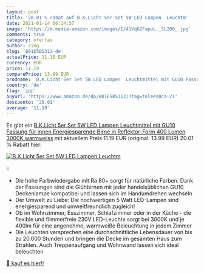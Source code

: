 ```yaml
---
layout: post
title: '20.01 % rabat auf B.K.Licht 5er Set 5W LED Lampen  Leuchtm'
date: 2021-01-14 06:14:57
image: 'https://m.media-amazon.com/images/I/41Vq6ZFapuL._SL200_.jpg'
comments: true
category: ofertas
author: ring
slug: 'B01E5BS312-de'
actualPrice: 11.19 EUR
currency: EUR
price: 11.19
comparePrice: 13.99 EUR
prodname: 'B.K.Licht 5er Set 5W LED Lampen  Leuchtmittel mit GU10 Fassung für innen  Energiesparende Birne in Reflektor-Form  400 Lumen  3000K warmweiss'
country: 'de'
flag: '🇩🇪'
buyurl: 'https://www.amazon.de/dp/B01E5BS312/?tag=tolees0ca-21'
descuento: '20.01'
average: '11.19'
---
```


Es gibt ein [B.K.Licht 5er Set 5W LED Lampen  Leuchtmittel mit GU10 Fassung für innen  Energiesparende Birne in Reflektor-Form  400 Lumen  3000K warmweiss](https://www.amazon.de/dp/B01E5BS312/?tag=tolees0ca-21) mit aktuellem Preis 11.19 EUR (original: 13.99 EUR) 20.01 % Rabatt hier:

[![B.K.Licht 5er Set 5W LED Lampen  Leuchtm](https://m.media-amazon.com/images/I/41Vq6ZFapuL._SL200_.jpg)](https://www.amazon.de/dp/B01E5BS312/?tag=tolees0ca-21)

ℹ️:

- Die hohe Farbwiedergabe mit Ra 80+ sorgt für natürliche Farben. Dank der Fassungen sind die Glühbirnen mit jeder handelsüblichen GU10 Deckenlampe kompatibel und lassen sich im Handumdrehen wechseln
- Der Umwelt zu Liebe: Die hochwertigen 5 Watt LED-Lampen sind energiesparend und umweltfreundlich zugleich!
- Ob im Wohnzimmer, Esszimmer, Schlafzimmer oder in der Küche - die flexible und flimmerfreie 230V LED-Leuchte sorgt bei 3000K und je 400lm für eine angenehme, warmweiße Beleuchtung in jedem Zimmer
- Die Leuchten versprechen eine durchschnittliche Lebensdauer von bis zu 20.000 Stunden und bringen die Decke im gesamten Haus zum Strahlen. Auch Treppenaufgang und Wohnwand lassen sich ideal beleuchten

[🛒 kauf es hier!!](https://www.amazon.de/dp/B01E5BS312/?tag=tolees0ca-21)

